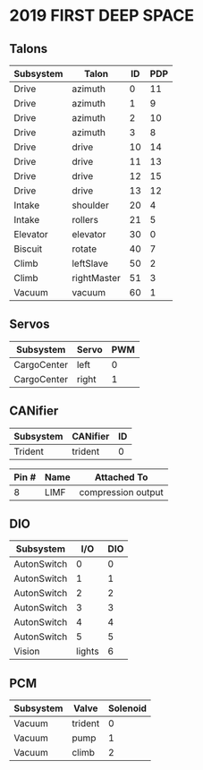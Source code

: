 # 2019 FIRST DEEP SPACE

## Talons

Subsystem    | Talon   | ID | PDP
------------ | ----------- | -- | ---
Drive        | azimuth     | 0  | 11
Drive        | azimuth     | 1  | 9
Drive        | azimuth     | 2  | 10
Drive        | azimuth     | 3  | 8
Drive        | drive       | 10 | 14
Drive        | drive       | 11 | 13
Drive        | drive       | 12 | 15
Drive        | drive       | 13 | 12
Intake       | shoulder    | 20 | 4
Intake       | rollers     | 21 | 5
Elevator     | elevator    | 30 | 0
Biscuit      | rotate      | 40 | 7
Climb        | leftSlave   | 50 | 2
Climb        | rightMaster | 51 | 3
Vacuum       | vacuum      | 60 | 1

## Servos

Subsystem   | Servo | PWM
----------- | ----- | ---
CargoCenter | left  | 0
CargoCenter | right | 1

## CANifier

Subsystem | CANifier | ID
--------- | -------- | --
Trident   | trident  | 0

Pin # | Name | Attached To
----- | ---- | -----------
8     | LIMF | compression output

## DIO

Subsystem   | I/O    | DIO
----------- | ------ | ---
AutonSwitch |  0     | 0
AutonSwitch |  1     | 1
AutonSwitch |  2     | 2
AutonSwitch |  3     | 3
AutonSwitch |  4     | 4
AutonSwitch |  5     | 5
Vision      | lights | 6

## PCM

Subsystem | Valve        | Solenoid
--------- | ------------ | --------
Vacuum    | trident      | 0
Vacuum    | pump         | 1
Vacuum    | climb        | 2
